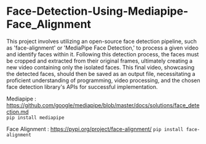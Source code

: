 # Face-Detection-Using-Mediapipe-Face_Alignment

This project involves utilizing an open-source face detection pipeline, such as 'face-alignment' or 'MediaPipe Face Detection,' to process a given video and identify faces within it. Following this detection process, the faces must be cropped and extracted from their original frames, ultimately creating a new video containing only the isolated faces. This final video, showcasing the detected faces, should then be saved as an output file, necessitating a proficient understanding of programming, video processing, and the chosen face detection library's APIs for successful implementation.


Mediapipe : https://github.com/google/mediapipe/blob/master/docs/solutions/face_detection.md <br />
```pip install mediapipe```

Face Alignment : https://pypi.org/project/face-alignment/
```pip install face-alignment```
